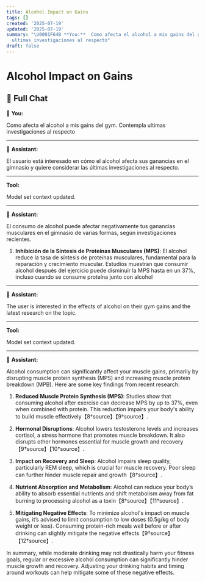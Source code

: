 ```yaml
---
title: Alcohol Impact on Gains
tags: []
created: '2025-07-19'
updated: '2025-07-19'
summary: "\U0001F64B **You:**  Como afecta el alcohol a mis gains del gym. Contempla
  ultimas investigaciones al respecto"
draft: false
---
```


# Alcohol Impact on Gains

## 🧠 Full Chat

🙋 **You:**

Como afecta el alcohol a mis gains del gym. Contempla ultimas investigaciones al respecto

---

🤖 **Assistant:**

El usuario está interesado en cómo el alcohol afecta sus ganancias en el gimnasio y quiere considerar las últimas investigaciones al respecto.

---

**Tool:**

Model set context updated.

---

🤖 **Assistant:**

El consumo de alcohol puede afectar negativamente tus ganancias musculares en el gimnasio de varias formas, según investigaciones recientes.

1. **Inhibición de la Síntesis de Proteínas Musculares (MPS)**: El alcohol reduce la tasa de síntesis de proteínas musculares, fundamental para la reparación y crecimiento muscular. Estudios muestran que consumir alcohol después del ejercicio puede disminuir la MPS hasta en un 37%, incluso cuando se consume proteína junto con alcohol

---

🤖 **Assistant:**

The user is interested in the effects of alcohol on their gym gains and the latest research on the topic.

---

**Tool:**

Model set context updated.

---

🤖 **Assistant:**

Alcohol consumption can significantly affect your muscle gains, primarily by disrupting muscle protein synthesis (MPS) and increasing muscle protein breakdown (MPB). Here are some key findings from recent research:

1. **Reduced Muscle Protein Synthesis (MPS)**: Studies show that consuming alcohol after exercise can decrease MPS by up to 37%, even when combined with protein. This reduction impairs your body's ability to build muscle effectively【8†source】【9†source】.

2. **Hormonal Disruptions**: Alcohol lowers testosterone levels and increases cortisol, a stress hormone that promotes muscle breakdown. It also disrupts other hormones essential for muscle growth and recovery【9†source】【10†source】.

3. **Impact on Recovery and Sleep**: Alcohol impairs sleep quality, particularly REM sleep, which is crucial for muscle recovery. Poor sleep can further hinder muscle repair and growth【8†source】.

4. **Nutrient Absorption and Metabolism**: Alcohol can reduce your body’s ability to absorb essential nutrients and shift metabolism away from fat burning to processing alcohol as a toxin【8†source】【11†source】.

5. **Mitigating Negative Effects**: To minimize alcohol's impact on muscle gains, it’s advised to limit consumption to low doses (0.5g/kg of body weight or less). Consuming protein-rich meals well before or after drinking can slightly mitigate the negative effects【9†source】【12†source】.

In summary, while moderate drinking may not drastically harm your fitness goals, regular or excessive alcohol consumption can significantly hinder muscle growth and recovery. Adjusting your drinking habits and timing around workouts can help mitigate some of these negative effects.